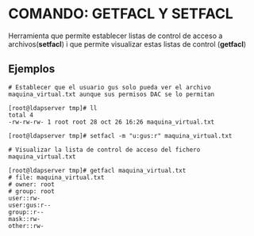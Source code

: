 # COMANDO: GETFACL Y SETFACL

Herramienta que permite establecer listas de control de acceso a archivos(**setfacl**) i que permite visualizar estas listas de control (**getfacl**)

## Ejemplos  

```
# Establecer que el usuario gus solo pueda ver el archivo maquina_virtual.txt aunque sus permisos DAC se lo permitan

[root@ldapserver tmp]# ll
total 4
-rw-rw-rw- 1 root root 28 oct 26 16:26 maquina_virtual.txt

[root@ldapserver tmp]# setfacl -m "u:gus:r" maquina_virtual.txt 
```


```
# Visualizar la lista de control de acceso del fichero maquina_virtual.txt

[root@ldapserver tmp]# getfacl maquina_virtual.txt 
# file: maquina_virtual.txt
# owner: root
# group: root
user::rw-
user:gus:r--
group::r--
mask::rw-
other::rw-
```

